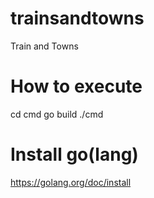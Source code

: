 # trainsandtowns
 Train and Towns

 # How to execute
 cd cmd
 go build
 ./cmd

 # Install go(lang)
 https://golang.org/doc/install
